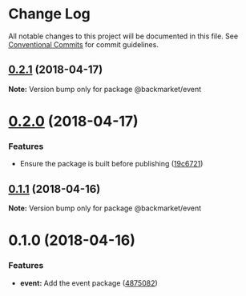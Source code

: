 # Change Log

All notable changes to this project will be documented in this file.
See [Conventional Commits](https://conventionalcommits.org) for commit guidelines.

<a name="0.2.1"></a>
## [0.2.1](https://github.com/antoinerey/kalliste-next/compare/@backmarket/event@0.2.0...@backmarket/event@0.2.1) (2018-04-17)




**Note:** Version bump only for package @backmarket/event

<a name="0.2.0"></a>
# [0.2.0](https://github.com/antoinerey/kalliste-next/compare/@backmarket/event@0.1.1...@backmarket/event@0.2.0) (2018-04-17)


### Features

* Ensure the package is built before publishing ([19c6721](https://github.com/antoinerey/kalliste-next/commit/19c6721))




<a name="0.1.1"></a>
## [0.1.1](https://github.com/antoinerey/kalliste-next/compare/@backmarket/event@0.1.0...@backmarket/event@0.1.1) (2018-04-16)




**Note:** Version bump only for package @backmarket/event

<a name="0.1.0"></a>
# 0.1.0 (2018-04-16)


### Features

* **event:** Add the event package ([4875082](https://github.com/antoinerey/kalliste-next/commit/4875082))
